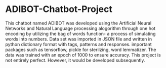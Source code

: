 # ADIBOT-Chatbot-Project
This chatbot named ADIBOT was developed using the Artificial Neural Networks and Natural Language processing alogorithm through one hot encoding by utilizing the bag of words function- a process of simulating words into numbers.
Data set was imported in JSON file and written in python dictionary format with tags, patterns and responses. important packages such as tensorflow, pickle for sterilzing, word lemmatizer. 
The data was trained with an epoch of  1000  to ensure accuracy. This project is not entirely perfect. However, it would be developed subsequently. 
